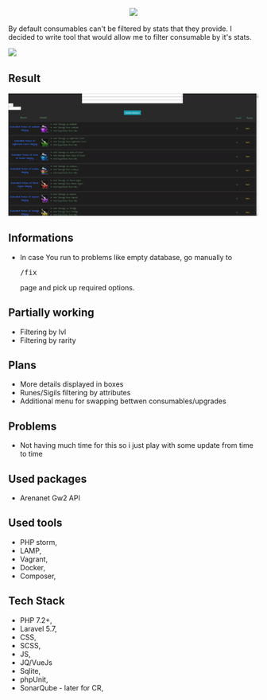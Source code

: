 <p align="center"><img src="https://guildwars2.staticwars.com/wp-content/themes/guildwars2.com-live/img/gw2-logo.a9bed23d.jpg"></p>

<p>By default consumables can't be filtered by stats that they provide. I decided to write tool that would allow me to filter consumable by it's stats.</p>

<img src="https://forum-en.gw2archive.eu/en/uploads/forum_attachment/file/165149/omnomberrybars.png" />

<h2>Result</h2>
<img src="https://github.com/Volmarg/gw2_consumable/blob/master/use-case.gif?raw=true" />

<h2>Informations</h2>
<ul>
<li> In case You run to problems like empty database, go manually to <pre>/fix</pre> page and pick up required options.
</ul>

<h2>Partially working</h2>
<ul>
<li> Filtering by lvl</li>
<li> Filtering by rarity</li>
</ul>

<h2>Plans</h2>
<ul>
<li> More details displayed in boxes</li>
<li> Runes/Sigils filtering by attributes </li>
<li> Additional menu for swapping bettwen consumables/upgrades </li>
</ul>

<h2>Problems</h2>
<ul>
<li> Not having much time for this so i just play with some update from time to time </li>
</ul>



<h2>Used packages</h2>
<ul>
<li>Arenanet Gw2 API</li>
</ul>

<h2>Used tools</h2>
<ul>
<li>PHP storm,</li>
<li>LAMP,</li>
<li>Vagrant,</li>
<li>Docker,</li>
<li>Composer,</li>
</ul>

<h2>Tech Stack</h2>
<ul>
<li>PHP 7.2+,</li>
<li>Laravel 5.7,</li>
<li>CSS,</li>
<li>SCSS,</li>
<li>JS,</li>
<li>JQ/VueJs</li>
<li>Sqlite,</li>
<li>phpUnit,</li>
<li>SonarQube - later for CR,</li>
</ul>
